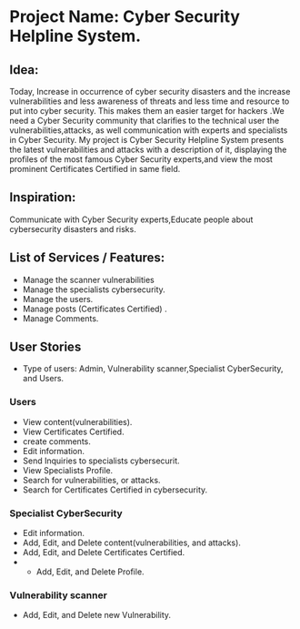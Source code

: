 # Project Name: Cyber Security Helpline System.

## Idea:
Today, Increase in occurrence of cyber security disasters and the increase  vulnerabilities and less awareness of threats and less time and resource to put into cyber security. This makes them an easier target for hackers .We need a Cyber Security  community that clarifies to the technical user the vulnerabilities,attacks, as well  communication with experts and specialists in Cyber Security. My project is Cyber Security Helpline System presents the latest vulnerabilities and attacks with a description of it, displaying the profiles of the most famous Cyber Security experts,and view the most prominent Certificates Certified in same field.



## Inspiration:
Communicate with Cyber Security  experts,Educate people about  cybersecurity disasters and risks.


## List of Services / Features:
- Manage the scanner vulnerabilities 
- Manage the specialists cybersecurity.
- Manage the users.
- Manage posts (Certificates Certified) .
- Manage Comments. 


## User Stories
- Type of users: Admin, Vulnerability scanner,Specialist CyberSecurity, and Users.


### Users

- View content(vulnerabilities).
- View Certificates Certified.
- create comments.
- Edit information.
- Send Inquiries to specialists cybersecurit.
- View Specialists Profile.
- Search for vulnerabilities, or attacks.
- Search for Certificates Certified in cybersecurity.

### Specialist CyberSecurity

- Edit information.
- Add, Edit, and Delete content(vulnerabilities, and attacks).
- Add, Edit, and Delete Certificates Certified.
- - Add, Edit, and Delete Profile.



### Vulnerability scanner 

- Add, Edit, and Delete new Vulnerability.






